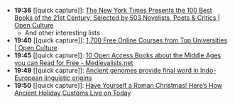 - **19:36** [[quick capture]]:  [The New York Times Presents the 100 Best Books of the 21st Century, Selected by 503 Novelists, Poets & Critics | Open Culture](https://www.openculture.com/2024/12/the-new-york-times-presents-the-100-best-books-of-the-21st-century.html)
	- And other interesting lists
- **19:40** [[quick capture]]:  [1,700 Free Online Courses from Top Universities | Open Culture](https://www.openculture.com/freeonlinecourses)
- **19:45** [[quick capture]]:  [10 Open Access Books about the Middle Ages you can Read for Free - Medievalists.net](https://www.medievalists.net/2024/12/open-access-books-2024/)
- **19:49** [[quick capture]]:  [Ancient genomes provide final word in Indo-European linguistic origins](https://phys.org/news/2024-12-ancient-genomes-word-indo-european.html)
- **19:50** [[quick capture]]:  [Have Yourself a Roman Christmas! Here’s How Ancient Holiday Customs Live on Today](https://news.artnet.com/art-world/roman-christmas-imperial-holiday-practices-2585929)